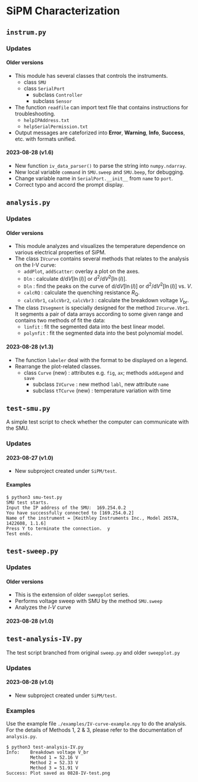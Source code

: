 # SiPM Characterization

## `instrum.py`
### Updates
#### Older versions
- This module has several classes that controls the instruments.
	- class `SMU`
	- class `SerialPort`
		- subclass `Controller`
		- subclass `Sensor`
- The function `readfile` can import text file that contains instructions for troubleshooting.
	- `helpIPAddress.txt`
	- `helpSerialPermission.txt`
- Output messages are cateforized into **Error**, **Warning**, **Info**, **Success**, etc. with formats unified.

#### 2023-08-28 (v1.6)
* New function `iv_data_parser()` to parse the string into `numpy.ndarray`.
* New local variable `command` in `SMU.sweep` and `SMU.beep`, for debugging.
* Change variable name in `SerialPort.__init__` from `name` to `port`.
* Correct typo and accord the prompt display.
    
## `analysis.py`
### Updates
#### Older versions
- This module analyzes and visualizes the temperature dependence on various electrical properties of SiPM.
- The class `IVcurve` contains several methods that relates to the analysis on the I-V curve:
	- `addPlot`, `addScatter`: overlay a plot on the axes.
	- `Dln` : calculate $\text{d}/\text{d}V[\ln(I)]$ or $\text{d}^2/\text{d}V^2[\ln(I)]$.
	- `Dln` : find the peaks on the curve of $\text{d}/\text{d}V[\ln(I)]$ or $\text{d}^2/\text{d}V^2[\ln(I)]$ vs. $V$.
	- `calcRQ` : calculate the quenching resistance $R_\text{Q}$.
	- `calcVbr1`, `calcVbr2`, `calcVbr3` : calculate the breakdown voltage $V_\text{br}$.
- The class `IVsegment` is specially designed for the method `IVcurve.Vbr1`. It segments a pair of data arrays according to some given range and contains two methods of fit the data:
	- `linfit` : fit the segmented data into the best linear model.
	- `polynfit` : fit the segmented data into the best polynomial model.

#### 2023-08-28 (v1.3)
* The function `labeler` deal with the format to be displayed on a legend.
* Rearrange the plot-related classes.
	* class `Curve` (new) : attributes e.g. `fig`, `ax`; methods `addLegend` and `save`
		* subclass `IVCurve` : new method `labl`, new attribute `name`
		* subclass `tTCurve` (new) : temperature variation with time

## `test-smu.py`
A simple test script to check whether the computer can communicate with the SMU.

### Updates
#### 2023-08-27 (v1.0)
* New subproject created under `SiPM/test`.

#### Examples 
``` 
$ python3 smu-test.py
SMU test starts.
Input the IP address of the SMU:  169.254.0.2
You have successfully connected to [169.254.0.2]
Name of the instrument = [Keithley Instruments Inc., Model 2657A, 1422608, 1.1.6]
Press Y to terminate the connection.  y
Test ends.
```

## `test-sweep.py`
### Updates
#### Older versions
* This is the extension of older `sweepplot` series.
* Performs voltage sweep with SMU by the method `SMU.sweep` 
* Analyzes the $I$-$V$ curve

#### 2023-08-28 (v1.0)


## `test-analysis-IV.py`
The test script branched from original `sweep.py` and older `sweepplot.py`
### Updates
#### 2023-08-28 (v1.0)
* New subproject created under `SiPM/test`.

### Examples
Use the example file `./examples/IV-curve-example.npy` to do the analysis.
For the details of Methods 1, 2 & 3, please refer to the documentation of `analysis.py`.
```
$ python3 test-analysis-IV.py
Info:    Breakdown voltage V_br
         Method 1 = 52.16 V
         Method 2 = 52.33 V
         Method 3 = 51.91 V
Success: Plot saved as 0828-IV-test.png
```
